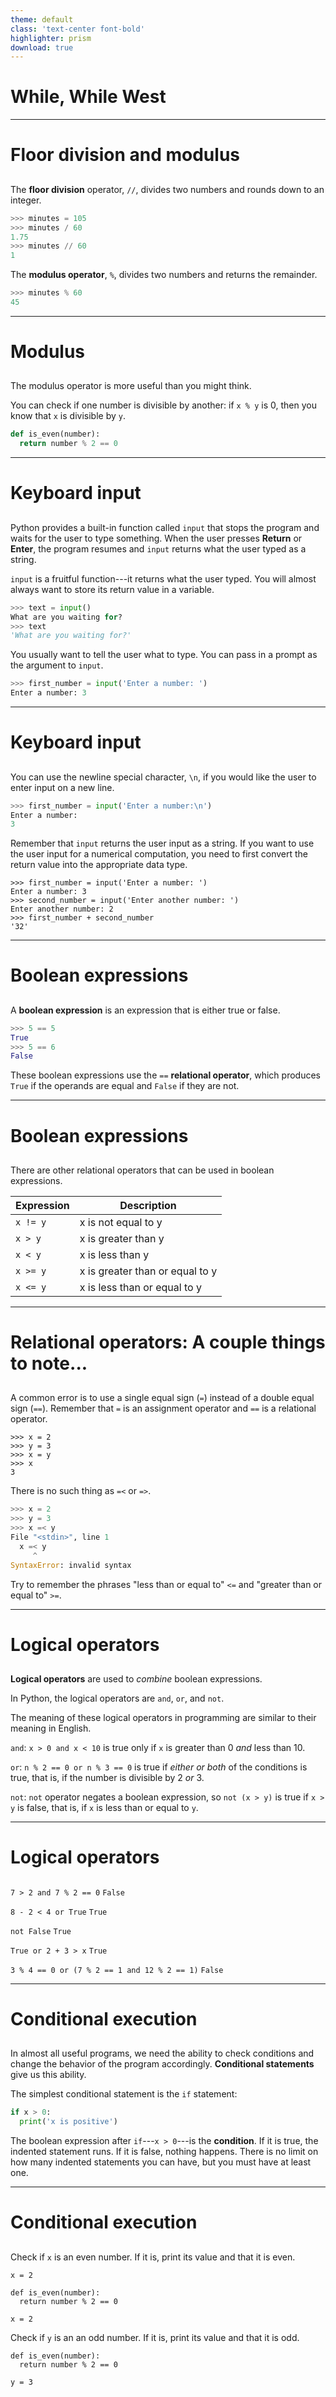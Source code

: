 ```yaml
---
theme: default
class: 'text-center font-bold'
highlighter: prism
download: true
---
```


# While, While West

---

# Floor division and modulus

##

The **floor division** operator, `//`, divides two numbers and rounds down to an integer.

```python
>>> minutes = 105
>>> minutes / 60
1.75
>>> minutes // 60
1
```

<v-click>

The **modulus operator**, `%`, divides two numbers and returns the remainder.

```python
>>> minutes % 60
45
```

</v-click>

---

# Modulus

##

The modulus operator is more useful than you might think.

<v-click>

You can check if one number is divisible by another: if `x % y` is 0, then you know that `x` is divisible by `y`.

```python
def is_even(number):
  return number % 2 == 0
```

</v-click>

---

# Keyboard input

##

Python provides a built-in function called `input` that stops the program and waits for the user to type something. When the user presses **Return** or **Enter**, the program resumes and `input` returns what the user typed as a string.

<v-click>

`input` is a fruitful function---it returns what the user typed. You will almost always want to store its return value in a variable.

```python
>>> text = input()
What are you waiting for?
>>> text
'What are you waiting for?'
```

</v-click>

<v-click>

You usually want to tell the user what to type. You can pass in a prompt as the argument to `input`.

```python
>>> first_number = input('Enter a number: ')
Enter a number: 3
```

</v-click>

---

# Keyboard input

##

<v-click>

You can use the newline special character, `\n`, if you would like the user to enter input on a new line.

```python
>>> first_number = input('Enter a number:\n')
Enter a number:
3
```

</v-click>

<v-click>

Remember that `input` returns the user input as a string. If you want to use the user input for a numerical computation, you need to first convert the return value into the appropriate data type.

</v-click>

<v-click>

```python{monaco}
>>> first_number = input('Enter a number: ')
Enter a number: 3
>>> second_number = input('Enter another number: ')
Enter another number: 2
>>> first_number + second_number
'32'
```

</v-click>

---

# Boolean expressions

##

A **boolean expression** is an expression that is either true or false.

```python
>>> 5 == 5
True
>>> 5 == 6
False
```

These boolean expressions use the `==` **relational operator**, which produces `True` if the operands are equal and `False` if they are not.

---

# Boolean expressions

##

There are other relational operators that can be used in boolean expressions.

| Expression | Description                     |
|------------|---------------------------------|
| `x != y`   | x is not equal to y             |
| `x > y`    | x is greater than y             |
| `x < y`    | x is less than y                |
| `x >= y`   | x is greater than or equal to y |
| `x <= y`   | x is less than or equal to y    |

---

# Relational operators: A couple things to note...

##

A common error is to use a single equal sign (`=`) instead of a double equal sign (`==`). Remember that `=` is an assignment operator and `==` is a relational operator.

```python{monaco}
>>> x = 2
>>> y = 3
>>> x = y
>>> x
3
```

<v-click>

There is no such thing as `=<` or `=>`.

```python
>>> x = 2
>>> y = 3
>>> x =< y
File "<stdin>", line 1
  x =< y
     ^
SyntaxError: invalid syntax
```

Try to remember the phrases "less than or equal to" `<=` and "greater than or equal to" `>=`.

</v-click>

---

# Logical operators

##

**Logical operators** are used to *combine* boolean expressions.

In Python, the logical operators are `and`, `or`, and `not`.

<v-click>

The meaning of these logical operators in programming are similar to their meaning in English.

</v-click>

<v-clicks>

`and`: `x > 0 and x < 10` is true only if `x` is greater than 0 *and* less than 10.

`or`: `n % 2 == 0 or n % 3 == 0` is true if *either or both* of the conditions is true, that is, if the number is divisible by 2 *or* 3.

`not`: `not` operator negates a boolean expression, so `not (x > y)` is true if `x > y` is false, that is, if `x` is less than or equal to `y`.

</v-clicks>

---

# Logical operators

##

`7 > 2 and 7 % 2 == 0` <v-click>`False`</v-click>

<v-click>`8 - 2 < 4 or True`</v-click> <v-click>`True`</v-click>

<v-click>`not False`</v-click> <v-click>`True`</v-click>

<v-click>`True or 2 + 3 > x`</v-click> <v-click>`True`</v-click>

<v-click>`3 % 4 == 0 or (7 % 2 == 1 and 12 % 2 == 1)`</v-click> <v-click>`False`</v-click>

---

# Conditional execution

##

In almost all useful programs, we need the ability to check conditions and change the behavior of the program accordingly. **Conditional statements** give us this ability.

<v-click>

The simplest conditional statement is the `if` statement:

```python
if x > 0:
  print('x is positive')
```

The boolean expression after `if`---`x > 0`---is the **condition**. If it is true, the indented statement runs. If it is false, nothing happens. There is no limit on how many indented statements you can have, but you must have at least one.

</v-click>

---

# Conditional execution

##

Check if `x` is an even number. If it is, print its value and that it is even.


```python{monaco}
x = 2
```

<v-click>

```python{monaco}
def is_even(number):
  return number % 2 == 0

x = 2
```

</v-click>

<v-click>

Check if `y` is an an odd number. If it is, print its value and that it is odd.

```python{monaco}
def is_even(number):
  return number % 2 == 0

y = 3
```

</v-click>
